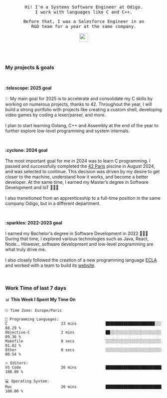 <p align="center">
  <samp>
    Hi! I'm a Systems Software Engineer at Odigo.
    <br> I work with languages like C and C++.
  </samp>
</p>

<p align="center">
  <samp>
   Before that, I was a Salesforce Engineer in an 
    <br>R&D team for a year at the same company.
  </samp>
</p>

<p align="center">
  <samp>
    <img src="https://user-images.githubusercontent.com/5679180/79618120-0daffb80-80be-11ea-819e-d2b0fa904d07.gif" width="28px">
  </samp>
</p>

<br><br>

### My projects & goals

<br>
<p>
  <b>:telescope: 2025 goal</b>
  <br><br>
  ✨ My main goal for 2025 is to accelerate and consolidate my C skills by working on numerous projects, thanks to 42. Throughout the year, I will build a strong portfolio with projects like creating a custom shell, 
  developing video games by coding a lexer/parser, and more. 
  <br><br>
  I plan to start learning Golang, C++ and Assembly at the end of the year to further explore low-level programming and system internals.
</p>
<br>
<p>
  <b>:cyclone: 2024 goal</b>
  <br><br>
   The most important goal for me in 2024 was to learn C programming. I passed and successfully completed the <a href="https://42.fr" target="_blank">42 Paris</a> piscine in August 2024, and was selected to continue.
   This decision was driven by my desire to get closer to the machine, understand how it works, and become a better developer. At the same time, I earned my Master’s degree in Software Development and IoT 👩🏻‍🎓
   <br>
   <br>I also transitioned from an apprenticeship to a full-time position in the same company Odigo, but in a different department.
</p>
<br>
<p>
  <b>:sparkles: 2022-2023 goal</b>
  <br><br>
   I earned my Bachelor's degree in Software Development in 2022 👩🏻‍🎓 During that time, I explored various technologies such as Java, React, Node... However, software development and low-level programming 
  are what truly drive me.
   <br><br> 
  I also closely followed the creation of a new programming language <a href="https://github.com/Eclalang/Ecla" target="_blank">ECLA</a> and worked with a team to build its <a href="https://ecla.dev" target="_blank">website</a>.
</p>

<br>

### Work Time of last 7 days

<!--START_SECTION:waka-->
📊 **This Week I Spent My Time On** 

```text
🕑︎ Time Zone: Europe/Paris

💬 Programming Languages: 
C                        23 mins             ██████████████████████░░░   88.29 % 
Objective-C              2 mins              ██░░░░░░░░░░░░░░░░░░░░░░░   09.36 % 
Makefile                 0 secs              ░░░░░░░░░░░░░░░░░░░░░░░░░   01.82 % 
Other                    0 secs              ░░░░░░░░░░░░░░░░░░░░░░░░░   00.54 % 

🔥 Editors: 
VS Code                  26 mins             █████████████████████████   100.00 % 

💻 Operating System: 
Mac                      26 mins             █████████████████████████   100.00 % 
```


<!--END_SECTION:waka-->
